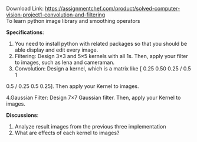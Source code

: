 Download Link: https://assignmentchef.com/product/solved-computer-vision-project1-convolution-and-filtering
<br>
To learn python image library and smoothing operators

<strong>Specifications</strong>:

<ol>

 <li>You need to install python with related packages so that you should be able display and edit every image.</li>

 <li>Filtering: Design 3×3 and 5×5 kernels with all 1s. Then, apply your filter to images, such as lena and cameraman.</li>

 <li>Convolution: Design a kernel, which is a matrix like [ 0.25 0.50 0.25 / 0.5 1</li>

</ol>

0.5 / 0.25 0.5 0.25]. Then apply your Kernel to images.

4.Gaussian Filter: Design 7×7 Gaussian filter. Then, apply your Kernel to images.

<strong>Discussions</strong>:

<ol>

 <li>Analyze result images from the previous three implementation</li>

 <li>What are effects of each kernel to images?</li>

</ol>